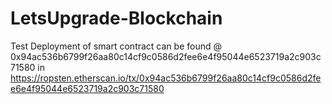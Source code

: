 # LetsUpgrade-Blockchain

Test Deployment of smart contract can be found @ 0x94ac536b6799f26aa80c14cf9c0586d2fee6e4f95044e6523719a2c903c71580 in https://ropsten.etherscan.io/tx/0x94ac536b6799f26aa80c14cf9c0586d2fee6e4f95044e6523719a2c903c71580

